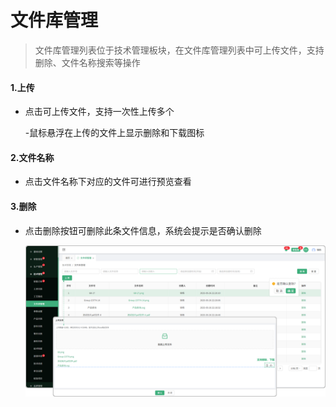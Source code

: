 # 文件库管理

> 文件库管理列表位于技术管理板块，在文件库管理列表中可上传文件，支持删除、文件名称搜索等操作


#### 1.上传

* 点击可上传文件，支持一次性上传多个

  -鼠标悬浮在上传的文件上显示删除和下载图标


#### 2.文件名称

* 点击文件名称下对应的文件可进行预览查看

#### 3.删除

* 点击删除按钮可删除此条文件信息，系统会提示是否确认删除


  ![如图所示](../file/js-wjkgl.png)